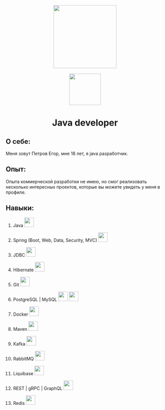 <div id="header" align="center">
  <img src="https://cdn.jsdelivr.net/gh/devicons/devicon@latest/icons/java/java-original.svg" width="200"/>
</div>

 <br>
 
<div id="hrefs" align="center">
<a href="https://t.me/NoAddd">
  <img src="https://img.shields.io/badge/Telegram-blue?logo=telegram&logoColor=white" width="100"/>
</a>
</div>


<div align="center">
  <h1>Java developer</h1>
</div>

## О себе:
Меня зовут Петров Егор, мне 18 лет, я java разработчик.

## Опыт:
Опыта коммерческой разработки не имею, но смог реализовать несколько интересных проектов, которые вы можете увидеть у меня в профиле. 

## Навыки:
1. Java <img src="https://cdn.jsdelivr.net/gh/devicons/devicon@latest/icons/java/java-original.svg" width="30"/>
2. Spring (Boot, Web, Data, Security, MVC) <img src="https://cdn.jsdelivr.net/gh/devicons/devicon@latest/icons/spring/spring-original.svg" width="30"/>
3. JDBC <img src="https://cdn.jsdelivr.net/gh/devicons/devicon@latest/icons/azuresqldatabase/azuresqldatabase-original.svg" width="30"/>
4. Hibernate <img src="https://cdn.jsdelivr.net/gh/devicons/devicon@latest/icons/hibernate/hibernate-original.svg" width="30"/>
5. Git <img src="https://cdn.jsdelivr.net/gh/devicons/devicon@latest/icons/git/git-original.svg" width="30"/>
6. PostgreSQL | MySQL <img src="https://cdn.jsdelivr.net/gh/devicons/devicon@latest/icons/postgresql/postgresql-plain.svg" width="30"/> 
            <img src="https://cdn.jsdelivr.net/gh/devicons/devicon@latest/icons/mysql/mysql-original.svg" width="30"/>
          
7. Docker <img src="https://cdn.jsdelivr.net/gh/devicons/devicon@latest/icons/docker/docker-plain.svg" width="30"/>
8. Maven <img src="https://cdn.jsdelivr.net/gh/devicons/devicon@latest/icons/maven/maven-plain.svg" width="30"/>
9. Kafka <img src="https://cdn.jsdelivr.net/gh/devicons/devicon@latest/icons/apachekafka/apachekafka-original.svg" width="30"/>
10. RabbitMQ <img src="https://cdn.jsdelivr.net/gh/devicons/devicon@latest/icons/rabbitmq/rabbitmq-original.svg" width="30"/>
11. Liquibase <img src="https://cdn.jsdelivr.net/gh/devicons/devicon@latest/icons/liquibase/liquibase-original.svg" width="30"/>
12. REST | gRPC | GraphQL <img src="https://cdn.jsdelivr.net/gh/devicons/devicon@latest/icons/graphql/graphql-plain.svg" width="30"/>
13. Redis <img src="https://cdn.jsdelivr.net/gh/devicons/devicon@latest/icons/redis/redis-original.svg" width="30"/>
<!--
**Egor78945/Egor78945** is a ✨ _special_ ✨ repository because its `README.md` (this file) appears on your GitHub profile.

Here are some ideas to get you started:

- 🔭 I’m currently working on ...
- 🌱 I’m currently learning ...
- 👯 I’m looking to collaborate on ...
- 🤔 I’m looking for help with ...
- 💬 Ask me about ...
- 📫 How to reach me: ...
- 😄 Pronouns: ...
- ⚡ Fun fact: ...
-->
